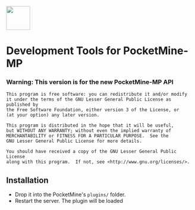 <img src="https://raw.githubusercontent.com/alejandroliu/plugin-remakes/master/Media/folder-icon.png" style="width:64px;height:64px" width="64" height="64"/>

# Development Tools **for PocketMine-MP**

### Warning: This version is for the new PocketMine-MP API

	This program is free software: you can redistribute it and/or modify
	it under the terms of the GNU Lesser General Public License as published by
	the Free Software Foundation, either version 3 of the License, or
	(at your option) any later version.

	This program is distributed in the hope that it will be useful,
	but WITHOUT ANY WARRANTY; without even the implied warranty of
	MERCHANTABILITY or FITNESS FOR A PARTICULAR PURPOSE.  See the
	GNU Lesser General Public License for more details.

	You should have received a copy of the GNU Lesser General Public License
	along with this program.  If not, see <http://www.gnu.org/licenses/>.


## Installation
- Drop it into the PocketMine's `plugins/` folder.
- Restart the server. The plugin will be loaded

